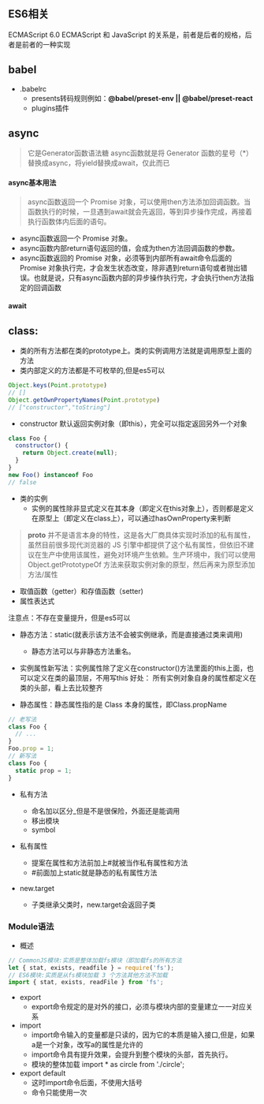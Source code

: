 ## ES6相关
ECMAScript 6.0
ECMAScript 和 JavaScript 的关系是，前者是后者的规格，后者是前者的一种实现
## babel
- .babelrc
  - presents转码规则例如：**@babel/preset-env || @babel/preset-react**
  - plugins插件

## async
> 它是Generator函数语法糖
async函数就是将 Generator 函数的星号（*）替换成async，将yield替换成await，仅此而已

#### async基本用法
> async函数返回一个 Promise 对象，可以使用then方法添加回调函数。当函数执行的时候，一旦遇到await就会先返回，等到异步操作完成，再接着执行函数体内后面的语句。

- async函数返回一个 Promise 对象。
- async函数内部return语句返回的值，会成为then方法回调函数的参数。
- async函数返回的 Promise 对象，必须等到内部所有await命令后面的 Promise 对象执行完，才会发生状态改变，除非遇到return语句或者抛出错误。也就是说，只有async函数内部的异步操作执行完，才会执行then方法指定的回调函数
#### await

## class:
- 类的所有方法都在类的prototype上。类的实例调用方法就是调用原型上面的方法
- 类内部定义的方法都是不可枚举的,但是es5可以
```js
Object.keys(Point.prototype)
// []
Object.getOwnPropertyNames(Point.prototype)
// ["constructor","toString"]
```
- constructor 默认返回实例对象（即this），完全可以指定返回另外一个对象
```js
class Foo {
  constructor() {
    return Object.create(null);
  }
}
new Foo() instanceof Foo
// false
```
- 类的实例
    - 实例的属性除非显式定义在其本身（即定义在this对象上），否则都是定义在原型上（即定义在class上），可以通过hasOwnProperty来判断
> __proto__ 并不是语言本身的特性，这是各大厂商具体实现时添加的私有属性，虽然目前很多现代浏览器的 JS 引擎中都提供了这个私有属性，但依旧不建议在生产中使用该属性，避免对环境产生依赖。生产环境中，我们可以使用 Object.getPrototypeOf 方法来获取实例对象的原型，然后再来为原型添加方法/属性
- 取值函数（getter）和存值函数（setter)
- 属性表达式

注意点：不存在变量提升，但是es5可以

- 静态方法：static(就表示该方法不会被实例继承，而是直接通过类来调用)
    - 静态方法可以与非静态方法重名。

- 实例属性新写法：实例属性除了定义在constructor()方法里面的this上面，也可以定义在类的最顶层，不用写this
好处： 所有实例对象自身的属性都定义在类的头部，看上去比较整齐

- 静态属性：静态属性指的是 Class 本身的属性，即Class.propName
```js
// 老写法
class Foo {
  // ...
}
Foo.prop = 1;
// 新写法
class Foo {
  static prop = 1;
}
```

- 私有方法
    - 命名加以区分_但是不是很保险，外面还是能调用
    - 移出模块
    - symbol
- 私有属性
    - 提案在属性和方法前加上#就被当作私有属性和方法
    - #前面加上static就是静态的私有属性方法

- new.target
    - 子类继承父类时，new.target会返回子类
  
### Module语法
- 概述
```js
// CommonJS模块:实质是整体加载fs模块（即加载fs的所有方法
let { stat, exists, readfile } = require('fs');
// ES6模块:实质是从fs模块加载 3 个方法其他方法不加载
import { stat, exists, readFile } from 'fs';
```
- export
  - export命令规定的是对外的接口，必须与模块内部的变量建立一一对应关系
- import
  - import命令输入的变量都是只读的，因为它的本质是输入接口,但是，如果a是一个对象，改写a的属性是允许的
  - import命令具有提升效果，会提升到整个模块的头部，首先执行。
  - 模块的整体加载 import * as circle from './circle';
- export default
  - 这时import命令后面，不使用大括号
  - 命令只能使用一次